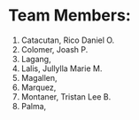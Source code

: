 # Team Members:
1. Catacutan, Rico Daniel O.
2. Colomer, Joash P.
3. Lagang,
4. Lalis, Jullylla Marie M.
5. Magallen,
6. Marquez,
7. Montaner, Tristan Lee B.
8. Palma,
